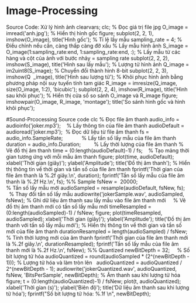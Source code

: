 # Image-Processing
Source Code: Xử lý hình ảnh
clearvars; clc;
% Đọc giá trị file jpg
O_image = imread('anh.jpg');
% Hiển thị hình gốc
figure;
subplot(2, 2, 1), imshow(O_image), title('Hình gốc');
% Tỉ lệ lấy mẫu
sampling_rate = 4; % Điều chỉnh nếu cần, càng thấp càng đỡ xấu
% Lấy mẫu hình ảnh
S_image = O_image(1:sampling_rate:end, 1:sampling_rate:end, :); % Lấy mẫu từ các hàng và cột của ảnh với bước nhảy = sampling rate
subplot(2, 2, 2), imshow(S_image), title('Hình sau lấy mẫu');
% Lượng tử hình ảnh
Q_image = im2uint8(S_image); % Chuyển đổi thành hình 8-bit
subplot(2, 2, 3), imshow(Q  _image), title('Hình sau lượng tử');
% Khôi phục hình ảnh bằng phương pháp nội suy tuyến tính tam giác
R_image = imresize(Q_image, size(O_image, 1:2), 'bicubic');
subplot(2, 2, 4), imshow(R_image), title('Hình sau khôi phục');
% Hiển thị cửa sổ so sánh O_image và R_image
figure;
imshowpair(O_image, R_image, 'montage');
title('So sánh hình gốc và hình khôi phục');

#Sound-Prcocessing
Source code
clc
% Đọc file âm thanh
audio_info = audioinfo('joker.mp3');    % Lấy thông tin của file âm thanh
audioDefault = audioread('joker.mp3');  % Đọc dữ liệu từ file âm thanh
fs = audio_info.SampleRate;             % Lấy tần số lấy mẫu của file âm thanh
duration = audio_info.Duration;         % Lấy thời lượng của file âm thanh
% Vẽ đồ thị âm thanh
time = (0:length(audioDefault)-1) / fs;    % Tạo mảng thời gian tương ứng với mỗi mẫu âm thanh
figure;
plot(time, audioDefault);
xlabel('Thời gian (giây)');
ylabel('Amplitude');
title('Đồ thị âm thanh');
% Hiển thị thông tin về thời gian và tần số của file âm thanh
fprintf('Thời gian của file âm thanh là %.2f giây.\n', duration);
fprintf('Tần số lấy mẫu của file âm thanh là %.2f Hz.\n', fs);
%% Sample
fsNew =  20000;                                     % Tần số lấy mẫu mới
audioSampled = resample(audioDefault, fsNew, fs);      % Thay đổi tần số lấy mẫu
audiowrite('jokerSample.wav', audioSampled, fsNew); % Ghi dữ liệu âm thanh sau lấy mẫu vào file âm thanh mới    
% Vẽ đồ thị âm thanh mới có tần số lấy mẫu mới
timeResampled = (0:length(audioSampled)-1) / fsNew;
figure;
plot(timeResampled, audioSampled);
xlabel('Thời gian (giây)');
ylabel('Amplitude');
title('Đồ thị âm thanh với tần số lấy mẫu mới');
% Hiển thị thông tin về thời gian và tần số mới của file âm thanh
durationResampled = length(audioSampled) / fsNew; % Tính thời lượng mới của âm thanh
fprintf('Thời gian của file âm thanh mới là %.2f giây.\n', durationResampled);
fprintf('Tần số lấy mẫu của file âm thanh mới là %.2f Hz.\n', fsNew);
%% Quantized
newBitDepth = 32;     % Số bit lượng tử hóa
audioQuantized = round(audioSampled * (2^(newBitDepth - 1))); % Lượng tử hóa và làm tròn lên  
audioQuantized = audioQuantized / 2^(newBitDepth - 1);
audiowrite('jokerQuantized.wav', audioQuantized, fsNew, 'BitsPerSample', newBitDepth); % Âm thanh sau khi lượng tử hóa
figure;
t = (0:length(audioQuantized)-1) / fsNew;
plot(t, audioQuantized);
xlabel('Thời gian (s)');
ylabel('Biên độ');
title('Dữ liệu âm thanh sau khi lượng tử hóa');
fprintf("Số bit lượng tử hóa: %.1f \n", newBitDepth);
